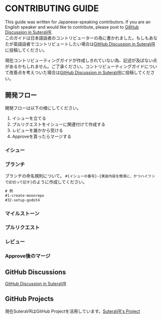 # CONTRIBUTING GUIDE

This guide was written for Japanese-speaking contributors. If you are an English speaker and would like to contribute, please post to [GitHub Discussion in SuteraVR](https://github.com/SuteraVR/SuteraVR/discussions).  
このガイドは日本語話者のコントリビューターの為に書かれました。もしもあなたが英語話者でコントリビュートしたい場合は[GitHub Discussion in SuteraVR](https://github.com/SuteraVR/SuteraVR/discussions)に投稿してください。

現在コントリビューティングガイドが作成しきれていない為、記述が及ばない点があるかもしれません。ご了承ください。コントリビューティングガイドについて改善点を考えついた場合は[GitHub Discussion in SuteraVR](https://github.com/SuteraVR/SuteraVR/discussions)に投稿してください。

## 開発フロー

開発フローは以下の様にしてください。

1. イシューを立てる
2. プルリクエストをイシューに関連付けて作成する
3. レビューを誰かから受ける
4. Approveを貰ったらマージする

### イシュー

### ブランチ

ブランチの命名規則について。
`#{イシューの番号}-{実装内容を簡潔に、かつハイフンで区切って記す}`のように作成してください。
```txt
# 例
#1-create-monorepo
#32-setup-godot4
```

### マイルストーン

### プルリクエスト

### レビュー

### Approve後のマージ

## GitHub Discussions

[GitHub Discussion in SuteraVR](https://github.com/SuteraVR/SuteraVR/discussions)

## GitHub Projects

現在SuteraVRはGitHub Projectを活用しています。[SuteraVR's Project](https://github.com/orgs/SuteraVR/projects/1)
